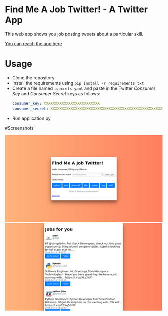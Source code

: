 # Find Me A Job Twitter! - A Twitter App

This web app shows you job posting tweets about a particular skill.

[You can reach the app here](http://search-job-env.sfhu8nxszy.us-west-2.elasticbeanstalk.com/)

# Usage
- Clone the repository
- Install the requirements using `pip install -r requirements.txt`
- Create a file named `.secrets.yaml` and paste in the Twitter _Consumer Key_ and _Consumer Secret_ keys as follows:
    ```yaml
    consumer_key: XXXXXXXXXXXXXXXXXXXXXXXXX
    consumer_secret: XXXXXXXXXXXXXXXXXXXXXXXXXXXXXXXXXXXXXXXXXXXXXXXXXX
    ```
- Run application.py

#Screenshots

![Screenshot of main page](screenshots/1.png)
![Screenshot of search results](screenshots/2.png)

